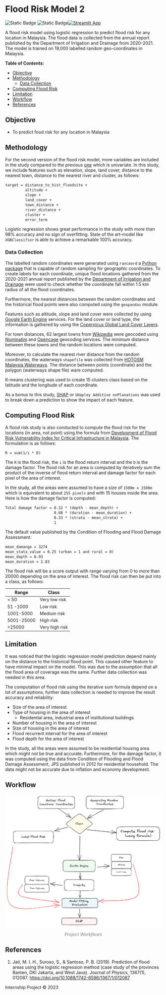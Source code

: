 # Flood Risk Model 2 <!-- omit in toc -->

![Static Badge](https://img.shields.io/badge/license-MIT-blue)
![Static Badge](https://img.shields.io/badge/python-3.11-blue)[![Streamlit App](https://static.streamlit.io/badges/streamlit_badge_black_white.svg)](https://floodriskmodel2-c36p78app2rmrzmzmqkgqqk.streamlit.app/)

A flood risk model using logistic regression to predict flood risk for any location in Malaysia. The flood data is collected from the annual report published by the Department of Irrigation and Drainage from 2020-2021. The model is trained on 19,000 labelled random geo-coordinates in Malaysia.

**Table of Contents:**

- [Objective](#objective)
- [Methodology](#methodology)
  - [Data Collection](#data-collection)
- [Computing Flood Risk](#computing-flood-risk)
- [Limitation](#limitation)
- [Workflow](#workflow)
- [References](#references)

## Objective
- To predict food risk for any location in Malaysia

## Methodology

For the second version of the flood risk model, more variables are included in the study compared to the previous [one](https://github.com/keanteng/flood_risk_model/tree/main) which is univariate. In this study, we include features such as elevation, slope, land cover, distance to the nearest town, distance to the nearest river and cluster, as follows:

```
target = distance_to_hist_floodsite + 
         altitude + 
         slope + 
         land_cover + 
         town_distance + 
         river_distance + 
         cluster + 
         error_term
```

Logistic regression shows great performance in the study with more than 98% accuracy and no sign of overfitting. State of the art-model like `XGBClassifier` is able to achieve a remarkable 100% accuracy.

### Data Collection

The labelled random coordinates were generated using `rancoord` a [Python package](https://github.com/hugodscarvalho/rancoord) that is capable of random sampling for geographic coordinates. To create labels for each coordinate, unique flood locations gathered from the 2020-2021 annual report published by the [Department of Irrigation and Drainage](https://www.water.gov.my/) were used to check whether the coordinate fall within 1.5 km radius of all the flood coordinates. 

Furthermore, the nearest distances between the random coordinates and the historical flood points were also computed using the `geopandas` module.

Features such as altitude, slope and land cover were collected by using [Google Earth Engine](https://developers.google.com/earth-engine/) services. For the land cover or land type, the information is gathered by using the [Copernicus Global Land Cover Layers](https://developers.google.com/earth-engine/datasets/catalog/COPERNICUS_Landcover_100m_Proba-V-C3_Global).

For town distances, 62 largest towns from [Wikipedia](https://en.wikipedia.org/wiki/List_of_cities_and_towns_in_Malaysia_by_population) were geocoded using [Nominatim](https://nominatim.openstreetmap.org/ui/search.html) and [Opencage](https://opencagedata.com/demo) geocoding services. The minimum distance between these towns and the random locations were computed. 

Moreover, to calculate the nearest river distance from the random coordinates, the waterways `shapefile` was collected from [HOTOSM Malaysia Waterways](https://data.humdata.org/dataset/hotosm_mys_waterways?). The distance between points (coordinate) and the polygon (waterways shape file) ware computed. 

K-means clustering was used to create 15 clusters class based on the latitude and the longitude of each coordinate. 

As a bonus to this study, [SHAP](https://shap.readthedocs.io/en/latest/index.html) or `SHapley Additive exPlanations` was used to break down a prediction to show the impact of each feature. 

## Computing Flood Risk
A flood risk study is also conducted to compute the flood risk for the locations (in area, not point) using the formula from [Development of Flood Risk Vulnerability Index for Critical Infrastructure in Malaysia](https://www.cidb.gov.my/wp-content/uploads/2022/11/Dev.-of-Flood-Risk-FVI-for-CI.pdf). The formulation is as follows:

```
R = sum(1/i * D)
```

The `R` is the flood risk, the `i` is the flood return interval and the `D` is the damage factor. The flood risk for an area is computed by iteratively sum the product of the inverse of flood return interval and damage factor for each pixel of the area of interest.

In the study, all the areas were assumed to have a size of `1500m x 1500m` which is equivalent to about `255 pixels` and with 15 houses inside the area. Here is how the damage factor is computed:
```
Total damage factor = 0.32 * (depth - mean_depth) + 
                      0.08 * (duration - mean_duration) + 
                      0.33 * (strata - mean_strata) + 
                      1
```

The default value published by the Condition of Flooding and Flood Damage Assessment:

```
mean_damange = 3274
mean_stata_value = 0.25 (urban = 1 and rural = 0)
mean_depth = 0.93
mean_duration = 2.83
```

The flood risk will be a score output with range varying from 0 to more than 20000 depending on the area of interest. The flood risk can then be put into a class, as follows:

| Range      | Class          |
| ---------- | -------------- |
| < 50       | Very low risk  |
| 51 -1000   | Low risk       |
| 1001-5000  | Medium risk    |
| 5001-25000 | High risk      |
| >25000     | Very high risk |

## Limitation
It was noticed that the logistic regression model prediction depend mainly on the distance to the historical flood point. This caused other feature to have minimal impact on the model. This was due to the assumption that all the flood area of coverage was the same. Further data collection was needed in this area.

The computation of flood risk using the iterative sum formula depend on a lot of assumptions, further data collection is needed to improve the result accuracy and reliability:
- Size of the area of interest
- Type of housing in the area of interest
    - Residential area, industrial area of institutional buildings
- Number of housing in the area of interest
- Size of housing in the area of interest
- Flood recurrent interval for the area of interest
- Flood depth for the area of interest

In the study, all the areas were assumed to be residential housing area which might not be true and accurate. Furthermore, for the damage factor, it was computed using the data from Condition of Flooding and Flood Damage Assessment, JPS published in 2012 for residential household. The data might not be accurate due to inflation and economy development.

## Workflow
<img src="image.png"  class = "center"/>
<p style="text-align: center; color:grey;"><i>Project Workflows</i></p>

## References
1. Jati, M. I. H., Suroso, S., & Santoso, P. B. (2019). Prediction of flood areas using the logistic regression method (case study of the provinces Banten, DKI Jakarta, and West Java). Journal of Physics, 1367(1), 012087. https://doi.org/10.1088/1742-6596/1367/1/012087

Internship Project © 2023